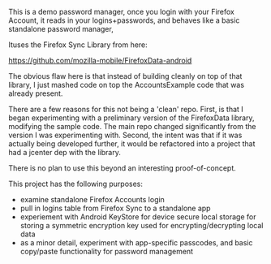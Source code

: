 This is a demo password manager, once you login with your Firefox Account, it reads in your logins+passwords, and behaves like a basic standalone password manager,

Ituses the Firefox Sync Library from here:

https://github.com/mozilla-mobile/FirefoxData-android

The obvious flaw here is that instead of building cleanly on top of that library, I just mashed code on top the AccountsExample code that was already present.

There are a few reasons for this not being a 'clean' repo.
First, is that I began experimenting with a preliminary version of the FirefoxData library, modifying the sample code. 
The main repo changed significantly from the version I was experimenting with.
Second, the intent was that if it was actually being developed further, it would be refactored into a project that had a jcenter dep 
with the library.

There is no plan to use this beyond an interesting proof-of-concept.

This project has the following purposes:
- examine standalone Firefox Accounts login
- pull in logins table from Firefox Sync to a standalone app
- experiement with Android KeyStore for device secure local storage for storing a symmetric encryption key
used for encrypting/decrypting local data
- as a minor detail, experiment with app-specific passcodes, and basic copy/paste functionality for password management
